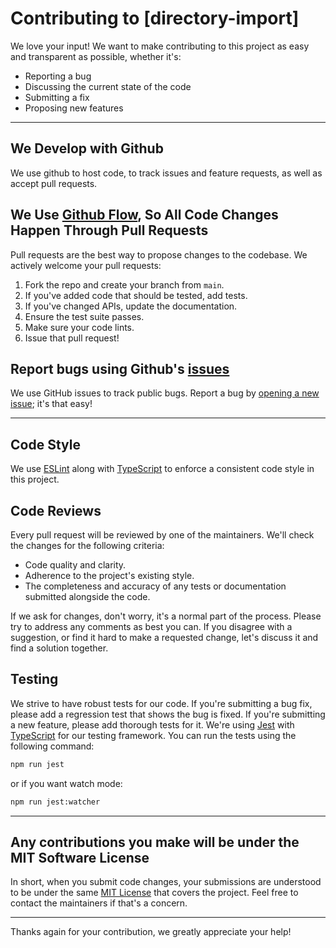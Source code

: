# Contributing to [directory-import]

We love your input! We want to make contributing to this project as easy and transparent as possible, whether it's:

- Reporting a bug
- Discussing the current state of the code
- Submitting a fix
- Proposing new features

---

## We Develop with Github

We use github to host code, to track issues and feature requests, as well as accept pull requests.

## We Use [Github Flow](https://guides.github.com/introduction/flow/index.html), So All Code Changes Happen Through Pull Requests

Pull requests are the best way to propose changes to the codebase. We actively welcome your pull requests:

1. Fork the repo and create your branch from `main`.
2. If you've added code that should be tested, add tests.
3. If you've changed APIs, update the documentation.
4. Ensure the test suite passes.
5. Make sure your code lints.
6. Issue that pull request!

## Report bugs using Github's [issues](https://github.com/ANIname/directory-import/issues)

We use GitHub issues to track public bugs. Report a bug by [opening a new issue](https://github.com/ANIname/directory-import/issues/new); it's that easy!

---

## Code Style

We use [ESLint](https://eslint.org/) along with [TypeScript](https://www.typescriptlang.org/) to enforce a consistent code style in this project.

## Code Reviews

Every pull request will be reviewed by one of the maintainers. We'll check the changes for the following criteria:

- Code quality and clarity.
- Adherence to the project's existing style.
- The completeness and accuracy of any tests or documentation submitted alongside the code.

If we ask for changes, don't worry, it's a normal part of the process. Please try to address any comments as best you can. If you disagree with a suggestion, or find it hard to make a requested change, let's discuss it and find a solution together.

## Testing

We strive to have robust tests for our code. If you're submitting a bug fix, please add a regression test that shows the bug is fixed. If you're submitting a new feature, please add thorough tests for it. We're using [Jest](https://jestjs.io/uk/) with [TypeScript](https://www.typescriptlang.org/) for our testing framework. You can run the tests using the following command:

```bash
npm run jest
```

or if you want watch mode:

```bash
npm run jest:watcher
```

---

## Any contributions you make will be under the MIT Software License

In short, when you submit code changes, your submissions are understood to be under the same [MIT License](http://choosealicense.com/licenses/mit/) that covers the project. Feel free to contact the maintainers if that's a concern.

---

Thanks again for your contribution, we greatly appreciate your help!
